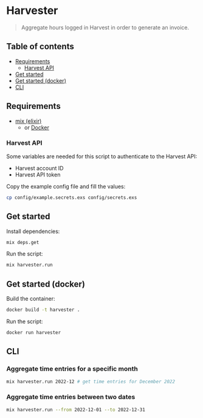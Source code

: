 # Harvester

> Aggregate hours logged in Harvest in order to generate an invoice.

## Table of contents

- [Requirements](#requirements)
  - [Harvest API](#harvest-api)
- [Get started](#get-started)
- [Get started (docker)](#get-started-docker)
- [CLI](#cli)

## Requirements

- [mix (elixir)](https://elixir-lang.org/install.html)
  - or [Docker](https://docs.docker.com/get-docker/)

### Harvest API

Some variables are needed for this script to authenticate to the Harvest API:

- Harvest account ID
- Harvest API token

Copy the example config file and fill the values:

```sh
cp config/example.secrets.exs config/secrets.exs
```

## Get started

Install dependencies:

```sh
mix deps.get
```

Run the script:

```sh
mix harvester.run
```

## Get started (docker)

Build the container:

```sh
docker build -t harvester .
```

Run the script:

```sh
docker run harvester
```

## CLI

### Aggregate time entries for a specific month

```sh
mix harvester.run 2022-12 # get time entries for December 2022
```

### Aggregate time entries between two dates

```sh
mix harvester.run --from 2022-12-01 --to 2022-12-31
```

